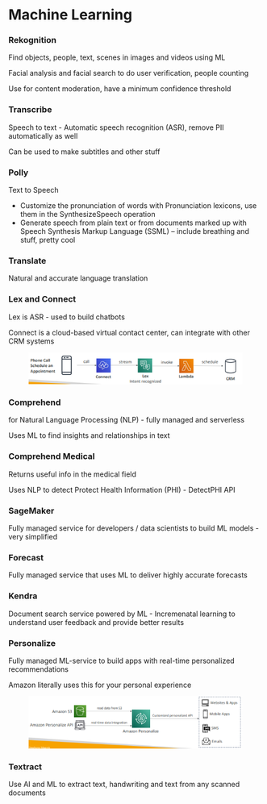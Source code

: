 # Machine Learning

### Rekognition

Find objects, people, text, scenes in images and videos using ML

Facial analysis and facial search to do user verification, people counting

Use for content moderation, have a minimum confidence threshold

### Transcribe

Speech to text - Automatic speech recognition (ASR), remove PII automatically as well

Can be used to make subtitles and other stuff

### Polly

Text to Speech

* Customize the pronunciation of words with Pronunciation lexicons, use them in the SynthesizeSpeech operation
* Generate speech from plain text or from documents marked up with Speech Synthesis Markup Language (SSML) – include breathing and stuff, pretty cool

### Translate

Natural and accurate language translation

### Lex and Connect

Lex is ASR - used to build chatbots

Connect is a cloud-based virtual contact center, can integrate with other CRM systems

<div align="left"><figure><img src="../../.gitbook/assets/image (9).png" alt=""><figcaption></figcaption></figure></div>

### Comprehend

for Natural Language Processing (NLP) - fully managed and serverless

Uses ML to find insights and relationships in text

### Comprehend Medical

Returns useful info in the medical field

Uses NLP to detect Protect Health Information (PHI) - DetectPHI API

### SageMaker

Fully managed service for developers / data scientists to build ML models - very simplified

### Forecast

Fully managed service that uses ML to deliver highly accurate forecasts

### Kendra

Document search service powered by ML - Incremenatal learning to understand user feedback and provide better results

### Personalize

Fully managed ML-service to build apps with real-time personalized recommendations

Amazon literally uses this for your personal experience

<div align="left"><figure><img src="../../.gitbook/assets/image (1) (1) (1) (1).png" alt="" width="431"><figcaption></figcaption></figure></div>

### Textract

Use AI and ML to extract text, handwriting and text from any scanned documents
